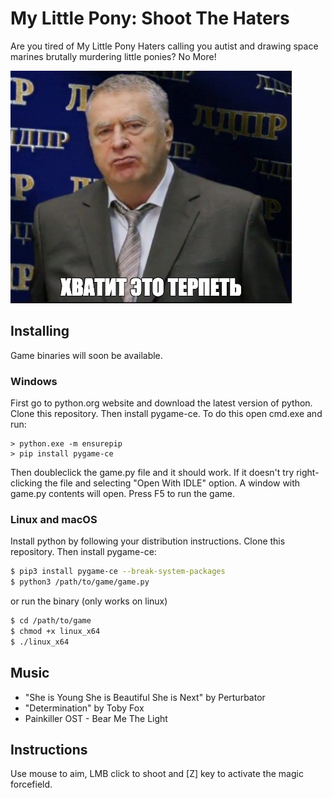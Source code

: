 # My Little Pony: Shoot The Haters
Are you tired of My Little Pony Haters calling you autist and drawing space marines brutally murdering little ponies? No More!


![Хватит это терпеть!](readme/hvatit.jpg "Say no more!")
## Installing
Game binaries will soon be available.
### Windows
First go to python.org website and download the latest version of python. Clone this repository. Then install pygame-ce. To do this open cmd.exe and run:
```
> python.exe -m ensurepip
> pip install pygame-ce
```
Then doubleclick the game.py file and it should work. If it doesn't try right-clicking the file and selecting "Open With IDLE" option. A window with game.py contents will open. Press F5 to run the game.
### Linux and macOS
Install python by following your distribution instructions. Clone this repository. Then install pygame-ce:
```bash
$ pip3 install pygame-ce --break-system-packages
$ python3 /path/to/game/game.py
```
or run the binary (only works on linux)
```bash
$ cd /path/to/game
$ chmod +x linux_x64
$ ./linux_x64
```
## Music
- "She is Young She is Beautiful She is Next" by Perturbator
- "Determination" by Toby Fox
- Painkiller OST - Bear Me The Light

## Instructions
Use mouse to aim, LMB click to shoot and [Z] key to activate the magic forcefield.
